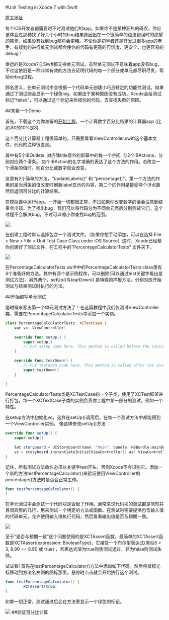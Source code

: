 #Unit Testing in Xcode 7 with Swift

[原文地址](http://www.appcoda.com/unit-testing-swift/)

每个iOS开发者都需要时不时测试他们的app。如果你不是某种狂热的码农，你应该体会过那种找了好几个小时的bug结果原因出在一个很简单的语法错误时的绝望的感觉，如果没有找到bug那将会更糟。不论你是初学者还是开发过很多app的老手，有规划的进行单元测试都会使你的代码有更高的可信度、更安全，也更容易的debug！

幸运的是Xcode7与Siwft都支持单元测试。虽然单元测试不意味着app没有bug，不过这依旧是一种非常有效的方法去证明代码的每一个部分或单元都尽职尽责，帮助debug过程。

顾名思义，在单元测试中会根据一个代码单元创建小巧且特定的功能性测试。如果通过了测试则会显示一个绿色log，如果由于某种原因没有成功，Xcode会给测试标记“failed”，可以通过这个标记来检视你的代码，去查找失败的原因。

##来看一个Demo

首先，下载这个为你准备的[开始工程](https://github.com/appcoda/SwiftUnitTestDemo/blob/master/PercentageCalculatorStarter.zip?raw=true)，一个计算数字百分比结果的计算器app (比如:80的10%是8)

这个百分比计算器工程很简单的，只需要看看ViewController.swift这个基本文件，代码的注释很直观。

其中有5个IBOutlets: 对应除title意外的屏幕中的每一个空间, 与2个IBActions，分别对应两个滑条。 每个IBAction的名字准确的表达了这个方法的作用。若改变一个滑条的值时，则百分比或数字就会改变。

这里有2个简单的方法，“updateLabels()” 和 “percentage()”。第一个方法的作用的是当滑条的值改变时刷新label显示的内容，第二个的作用是接受两个浮点数然后返回百分比的计算结果。

在模拟器中运行app。一开始一切都很正常，不过如果你改变数字的话会注意到结果会出错。为了找出bug，我们可以将代码分为不同单元然后分别测试它们。这个过程不会解决bug，不过可以缩小你查找bug的范围。

![](http://www.appcoda.com/wp-content/uploads/2016/02/unit-test-demo-app.png)


在创建工程时默认选择包含一个测试文件。（如果你想手动添加，可以在选择 File > New > File > Unit Test Case Class under iOS Source）这时，Xcode已经帮你创建好了测试文件，在工程中的“PercentageCalculatorTests” 文件夹下。

![](http://www.appcoda.com/wp-content/uploads/2016/02/xcode-unit-test-option.png)

在PercentageCalculatorTests.swift中的PercentageCalculatorTests class里有4个准备好的方法。其中有两个是示例程序，可以删除(可以通过test关键字看出是测试方法)。另外两个，setUp()与tearDown() 是特殊的样板方法，分别对应开始测试与结束测试时执行的方法。

##开始编写单元测试

是时候来写出第一个单元测试方法了！在这篇教程中我们仅测试ViewController类，需要在PercentageCalculatorTests中添加一个实例。
````swift
class PercentageCalculatorTests: XCTestCase {
    var vc: ViewController!
    
    override func setUp() {
        super.setUp()
        // Put setup code here. This method is called before the invocation of each test method in the class.
    }
    
    override func tearDown() {
        // Put teardown code here. This method is called after the invocation of each test method in the class.
        super.tearDown()
    }
    
}
````

PercentageCalculatorTests类是XCTestCase的一个子类，使用了XCTest框架进行打包，每一个XCTextCase子类的实例负责你工程中某一部分的测试，例如一个特性。

在setup方法中初始化vc，这样在setUp()调用后，在每一个测试方法中都能得到一个ViewController实例。 像这样修改setUp()方法
：
````swift
override func setUp() {
    super.setUp()
 
    let storyboard = UIStoryboard(name: "Main", bundle: NSBundle.mainBundle())
    vc = storyboard.instantiateInitialViewController() as! ViewController
}
````
记住，所有测试方法命名必须以关键字test开头，否则Xcode不会识别它。添加一个新的方法testPercentageCalculator()来验证使用ViewController的percentage()方法时是否会正常工作。
````swift
func testPercentageCalculator() {
}
````
在单元测试中会测试一个代码块是否起了作用。通常来说代码块的测试都是简短并且很典型的几行，用来测试一个特定的方法或函数。在测试时需要提供包含输入值的代码单元，允许使用输入值执行代码，然后看看输出值是否与预期一致。

![](http://www.appcoda.com/wp-content/uploads/2016/02/Example.png)

至于“是否与预期一致”这个问题使用的是XCTAssert函数。最简单的XCTAssert函数是XCTAssert(expression: BooleanType)，它接受一个布尔型表达式(类似5 > 3, 8.90 == 8.90 或 true) ，若表达式值为true则使测试通过，若为false则测试失败。

试试看! 首先在testPercentageCalculator()方法中添加如下代码。然后将鼠标光标移动到方法名左侧的图标那里，悬停时点击就会开始执行这个测试。

````swift
func testPercentageCalculator() {
        XCTAssert(true)
}
````
如果一切正常，测试通过后会在方法旁显示一个绿色的标记。

![](http://www.appcoda.com/wp-content/uploads/2016/02/unit-test-green-mark.png)
##验证百分比计算
